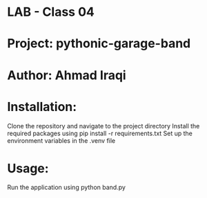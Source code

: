 # LAB - Class 04
# Project: pythonic-garage-band
# Author: Ahmad Iraqi
# Installation:
Clone the repository and navigate to the project directory Install the required packages using pip install -r requirements.txt Set up the environment variables in the .venv file

# Usage:
Run the application using python band.py
